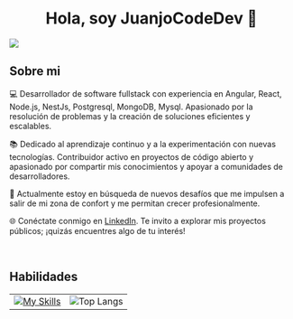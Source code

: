 <div align="center">
<h1 align="center">Hola, soy JuanjoCodeDev 👋</h1>
</div>

<img src="https://imgur.com/WIKsyv0.jpg">

## Sobre mi

💻 Desarrollador de software fullstack con experiencia en Angular, React, Node.js, NestJs, Postgresql, MongoDB, Mysql. Apasionado por la resolución de problemas y la creación de soluciones eficientes y escalables.


📚 Dedicado al aprendizaje continuo y a la experimentación con nuevas tecnologías. Contribuidor activo en proyectos de código abierto y apasionado por compartir mis conocimientos y apoyar a comunidades de desarrolladores.

🚀 Actualmente estoy en búsqueda de nuevos desafíos que me impulsen a salir de mi zona de confort y me permitan crecer profesionalmente.

🌐 Conéctate conmigo en [LinkedIn](https://www.linkedin.com/in/juanjocodedev/). Te invito a explorar mis proyectos públicos; ¡quizás encuentres algo de tu interés!

<br>

## Habilidades

<table align="center">
  <tr>
    <td align="center">
      <a href="https://skillicons.dev">
        <img src="https://skillicons.dev/icons?i=react,angular,js,ts,styledcomponents,tailwindcss,bootstrap,materialui,css,nodejs,nestjs,postgresql,mysql,mongodb,gcp,git,docker&perline=12" alt="My Skills" />
      </a>
    </td>
    <td align="center">
      <img src="https://github-readme-stats.vercel.app/api/top-langs/?username=juanjocodedev&hide_progress=true" alt="Top Langs" />
    </td>
  </tr>
</table>


